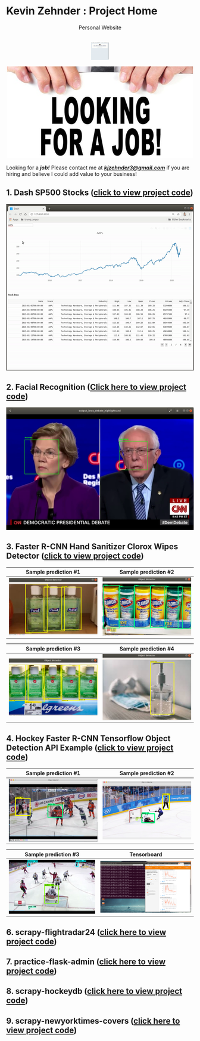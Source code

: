<h1>Kevin Zehnder : Project Home</h1>

<div style="text-align:center">
  <a src="https://chelicerdata.com/">Personal Website</a>​​​​​​​​​​​​​​​​​​​​​​​​​​​​​​​​​​​​
</div>​

<p align="center">
  <img src="docs/imgs/website.gif" style="width:48px;height:48px;">
</p>


<p align="center">
  <img src="docs/imgs/job1_resized.jpeg">
</p>

Looking for a ***job!*** Please contact me at ***kjzehnder3@gmail.com*** if you are hiring and believe I could add value to your business!

## 1. Dash SP500 Stocks ([click to view project code](Dash_Plotly_SP500/))
<p align="center">
  <img src="docs/imgs/dash_sp500.gif">
</p>

## 2. Facial Recognition ([Click here to view project code](Presidential_Candidate_Detector/))

<p align="center">
  <img src="docs/imgs/candidates_facial_recognition.jpg">
</p>

## 3. Faster R-CNN Hand Sanitizer Clorox Wipes Detector ([click to view project code](cv-tensorflow-objectapi-faster-rcnn/))

 Sample prediction #1      |  Sample prediction #2
:-------------------------:|:-------------------------:
![alt-text-1](docs/imgs/usage2.png "title-1") | ![alt-text-2](docs/imgs/usage1.png "title-2")

 Sample prediction #3      |  Sample prediction #4 
:-------------------------:|:-------------------------:
![alt-text-1](docs/imgs/usage3.png "title-1") | ![alt-text-2](docs/imgs/usage4.png "title-2")

## 4. Hockey Faster R-CNN Tensorflow Object Detection API Example ([click to view project code](Faster_R-CNN_Tensorflow_Object_Detector/))


Sample prediction #1      |  Sample prediction #2
:-------------------------:|:-------------------------:
![alt-text-1](docs/imgs/resized_ten1.png "title-1") | ![alt-text-2](docs/imgs/resized_ten2.png "title-2")

 Sample prediction #3      |  Tensorboard 
:-------------------------:|:-------------------------:
![alt-text-1](docs/imgs/resized_individualImage.png "title-1") | ![alt-text-2](docs/imgs/resized_board_training.png "title-2")

## 6. scrapy-flightradar24 ([click here to view project code](scrapy-flightradar24/))


## 7. practice-flask-admin ([click here to view project code](practice-flask-admin/))

## 8. scrapy-hockeydb ([click here to view project code](scrapy-hockeydb/))


## 9. scrapy-newyorktimes-covers ([click here to view project code](scrapy-newyorktimes-covers/))
